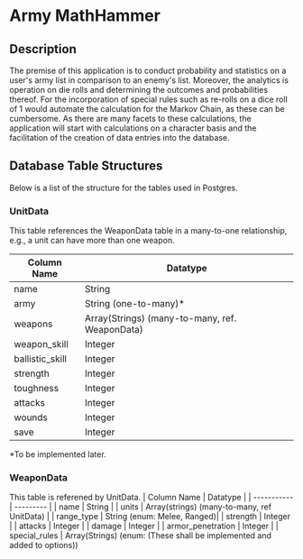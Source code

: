 # Army MathHammer

## Description
The premise of this application is to conduct probability and statistics on a user's army list in comparison to an enemy's list. Moreover, the analytics is operation on die rolls and determining the outcomes and probabilities thereof. For the incorporation of special rules such as re-rolls on a dice roll of 1 would automate the calculation for the Markov Chain, as these can be cumbersome. As there are many facets to these calculations, the application will start with calculations on a character basis and the facilitation of the creation of data entries into the database.

## Database Table Structures
Below is a list of the structure for the tables used in Postgres. 

### UnitData
This table references the WeaponData table in a many-to-one relationship, e.g., a unit can have more than one weapon. 

| Column Name | Datatype | 
| ----------- | --------- | 
| name | String | 
| army | String (one-to-many)*
| weapons | Array(Strings) (many-to-many, ref. WeaponData) | 
| weapon_skill| Integer | 
| ballistic_skill | Integer | 
| strength | Integer |
| toughness | Integer | 
| attacks | Integer | 
| wounds | Integer | 
| save | Integer | 

*To be implemented later. 

### WeaponData
This table is referened by UnitData. 
| Column Name | Datatype | 
| ----------- | --------- | 
| name | String | 
| units | Array(strings) (many-to-many, ref UnitData) |
| range_type | String (enum: Melee, Ranged)|
| strength | Integer | 
| attacks | Integer | 
| damage | Integer | 
| armor_penetration | Integer | 
| special_rules | Array(Strings) (enum: (These shall be implemented and added to options))
